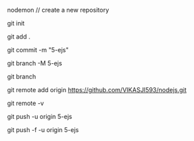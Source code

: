 nodemon
// create a new repository 

git init

git add .

git commit -m "5-ejs"

git branch -M 5-ejs

git branch

git remote add origin https://github.com/VIKASJI593/nodejs.git

git remote -v

git push -u origin 5-ejs

git push -f -u origin 5-ejs
